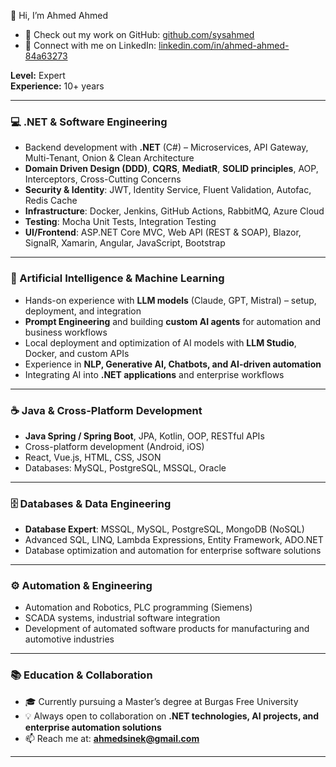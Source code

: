 👋 Hi, I’m Ahmed Ahmed  

- 👀 Check out my work on GitHub: [github.com/sysahmed](https://github.com/sysahmed)  
- 🔗 Connect with me on LinkedIn: [linkedin.com/in/ahmed-ahmed-84a63273](https://www.linkedin.com/in/ahmed-ahmed-84a63273/)  

**Level:** Expert  
**Experience:** 10+ years  

---

### 💻 .NET & Software Engineering
- Backend development with **.NET** (C#) – Microservices, API Gateway, Multi-Tenant, Onion & Clean Architecture  
- **Domain Driven Design (DDD)**, **CQRS**, **MediatR**, **SOLID principles**, AOP, Interceptors, Cross-Cutting Concerns  
- **Security & Identity**: JWT, Identity Service, Fluent Validation, Autofac, Redis Cache  
- **Infrastructure**: Docker, Jenkins, GitHub Actions, RabbitMQ, Azure Cloud  
- **Testing**: Mocha Unit Tests, Integration Testing  
- **UI/Frontend**: ASP.NET Core MVC, Web API (REST & SOAP), Blazor, SignalR, Xamarin, Angular, JavaScript, Bootstrap  

---

### 🤖 Artificial Intelligence & Machine Learning
- Hands-on experience with **LLM models** (Claude, GPT, Mistral) – setup, deployment, and integration  
- **Prompt Engineering** and building **custom AI agents** for automation and business workflows  
- Local deployment and optimization of AI models with **LLM Studio**, Docker, and custom APIs  
- Experience in **NLP, Generative AI, Chatbots, and AI-driven automation**  
- Integrating AI into **.NET applications** and enterprise workflows  

---

### ☕ Java & Cross-Platform Development
- **Java Spring / Spring Boot**, JPA, Kotlin, OOP, RESTful APIs  
- Cross-platform development (Android, iOS)  
- React, Vue.js, HTML, CSS, JSON  
- Databases: MySQL, PostgreSQL, MSSQL, Oracle  

---

### 🗄️ Databases & Data Engineering
- **Database Expert**: MSSQL, MySQL, PostgreSQL, MongoDB (NoSQL)  
- Advanced SQL, LINQ, Lambda Expressions, Entity Framework, ADO.NET  
- Database optimization and automation for enterprise software solutions  

---

### ⚙️ Automation & Engineering
- Automation and Robotics, PLC programming (Siemens)  
- SCADA systems, industrial software integration  
- Development of automated software products for manufacturing and automotive industries  

---

### 📚 Education & Collaboration
- 🎓 Currently pursuing a Master’s degree at Burgas Free University  
- 💡 Always open to collaboration on **.NET technologies, AI projects, and enterprise automation solutions**  
- 📫 Reach me at: **ahmedsinek@gmail.com**  

---
